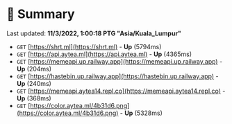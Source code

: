 # 📖 Summary
Last updated: **11/3/2022, 1:00:18 PTG "Asia/Kuala_Lumpur"**

- `GET` [https://shrt.ml](https://shrt.ml) - **Up** (5794ms)
- `GET` [https://api.aytea.ml](https://api.aytea.ml) - **Up** (4365ms)
- `GET` [https://memeapi.up.railway.app](https://memeapi.up.railway.app) - **Up** (204ms)
- `GET` [https://hastebin.up.railway.app](https://hastebin.up.railway.app) - **Up** (240ms)
- `GET` [https://memeapi.aytea14.repl.co](https://memeapi.aytea14.repl.co) - **Up** (368ms)
- `GET` [https://color.aytea.ml/4b31d6.png](https://color.aytea.ml/4b31d6.png) - **Up** (5328ms)
